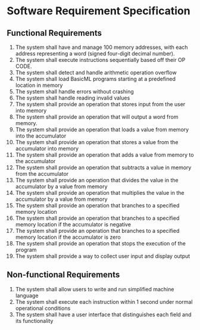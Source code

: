 # Software Requirement Specification

## Functional Requirements
1. The system shall have and manage 100 memory addresses, with each address representing a word (signed four-digit decimal number).
2. The system shall execute instructions sequentially based off their OP CODE.
3. The system shall detect and handle arithmetic operation overflow 
4. The system shall load BasicML programs starting at a predefined location in memory
5. The system shall handle errors without crashing
6. The system shall handle reading invalid values
7. The system shall provide an operation that stores input from the user into memory
8. The system shall provide an operation that will output a word from memory.
9. The system shall provide an operation that loads a value from memory into the accumulator
10. The system shall provide an operation that stores a value from the accumulator into memory
11. The system shall provide an operation that adds a value from memory to the accumulator
12. The system shall provide an operation that subtracts a value in memory from the accumulator 
13. The system shall provide an operation that divides the value in the accumulator by a value from memory
14. The system shall provide an operation that multiplies the value in the accumulator by a value from memory
15. The system shall provide an operation that branches to a specified memory location 
16. The system shall provide an operation that branches to a specified memory location if the accumulator is negative 
17. The system shall provide an operation that branches to a specified memory location if the accumulator is zero
18. The system shall provide an operation that stops the execution of the program 
19. The system shall provide a way to collect user input and display output

## Non-functional Requirements
1. The system shall allow users to write and run simplified machine language
2. The system shall execute each instruction within 1 second under normal operational conditions
3. The system shall have a user interface that distinguishes each field and its functionality
